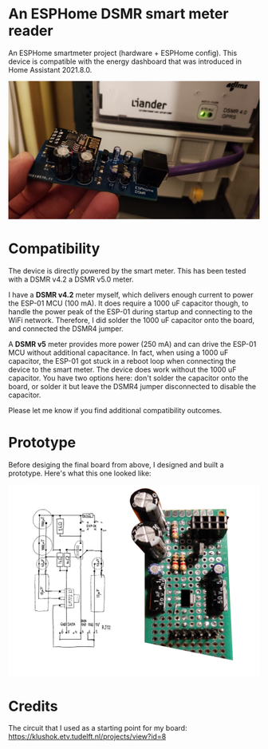 # An ESPHome DSMR smart meter reader

An ESPHome smartmeter project (hardware + ESPHome config).
This device is compatible with the energy dashboard that was introduced in Home Assistant 2021.8.0.

![connected](connected_to_meter.png)

# Compatibility

The device is directly powered by the smart meter. This has been tested with a DSMR v4.2 a DSMR v5.0 meter.

I have a **DSMR v4.2** meter myself, which delivers enough current to power the ESP-01 MCU (100 mA). It does require a 1000 uF capacitor though, to handle the power peak of the ESP-01 during startup and connecting to the WiFi network. Therefore, I did solder the 1000 uF capacitor onto the board, and connected the DSMR4 jumper.

A **DSMR v5** meter provides more power (250 mA) and can drive the ESP-01 MCU without additional capacitance. In fact, when using a 1000 uF capacitor, the ESP-01 got stuck in a reboot loop when connecting the device to the smart meter. The device does work without the 1000 uF capacitor. You have two options here: don't solder the capacitor onto the board, or solder it but leave the DSMR4 jumper disconnected to disable the capacitor.

Please let me know if you find additional compatibility outcomes.

# Prototype

Before desiging the final board from above, I designed and built a prototype.
Here's what this one looked like:

![prototype](prototype.jpg)

# Credits

The circuit that I used as a starting point for my board:
https://klushok.etv.tudelft.nl/projects/view?id=8

